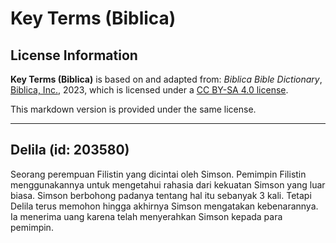 # Key Terms (Biblica)

## License Information

**Key Terms (Biblica)** is based on and adapted from: _Biblica Bible Dictionary_, [Biblica, Inc.](https://www.biblica.com/), 2023, which is licensed under a [CC BY-SA 4.0 license](https://creativecommons.org/licenses/by-sa/4.0/legalcode.en).

This markdown version is provided under the same license.



--------------------------------

## Delila (id: 203580)

Seorang perempuan Filistin yang dicintai oleh Simson. Pemimpin Filistin menggunakannya untuk mengetahui rahasia dari kekuatan Simson yang luar biasa. Simson berbohong padanya tentang hal itu sebanyak 3 kali. Tetapi Delila terus memohon hingga akhirnya Simson mengatakan kebenarannya. Ia menerima uang karena telah menyerahkan Simson kepada para pemimpin.


